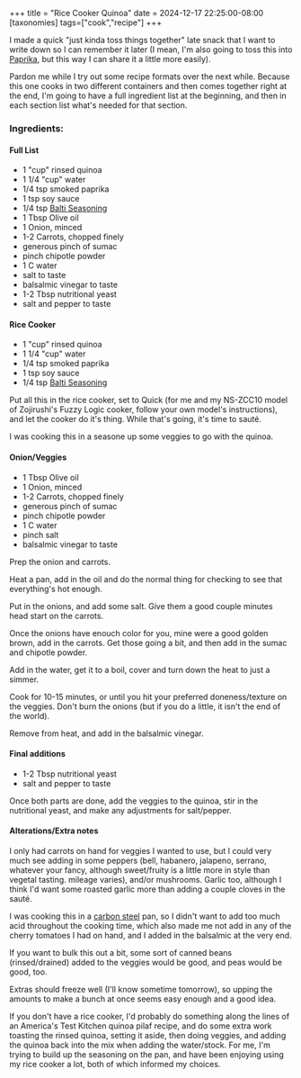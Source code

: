 +++
title = "Rice Cooker Quinoa"
date = 2024-12-17 22:25:00-08:00
[taxonomies]
tags=["cook","recipe"]
+++

I made a quick "just kinda toss things together" late snack that I want to write down so I can remember it later (I mean, I'm also going to toss this into [Paprika](https://www.paprikaapp.com/), but this way I can share it a little more easily). 

Pardon me while I try out some recipe formats over the next while. Because this one cooks in two different containers and then comes together right at the end, I'm going to have a full ingredient list at the beginning, and then in each section list what's needed for that section.

### Ingredients:
#### Full List
* 1 "cup" rinsed quinoa
* 1 1/4 "cup" water
* 1/4 tsp smoked paprika
* 1 tsp soy sauce
* 1/4 tsp [Balti Seasoning](https://www.penzeys.com/online-catalog/balti-seasoning/c-24/p-126/pd-s)
* 1 Tbsp Olive oil
* 1 Onion, minced
* 1-2 Carrots, chopped finely
* generous pinch of sumac
* pinch chipotle powder
* 1 C water
* salt to taste
* balsalmic vinegar to taste
* 1-2 Tbsp nutritional yeast
* salt and pepper to taste

#### Rice Cooker
* 1 "cup" rinsed quinoa
* 1 1/4 "cup" water
* 1/4 tsp smoked paprika
* 1 tsp soy sauce
* 1/4 tsp [Balti Seasoning](https://www.penzeys.com/online-catalog/balti-seasoning/c-24/p-126/pd-s)

Put all this in the rice cooker, set to Quick (for me and my NS-ZCC10 model of Zojirushi's Fuzzy Logic cooker, follow your own model's instructions), and let the cooker do it's thing. While that's going, it's time to sauté.

I was cooking this in a seasone up some veggies to go with the quinoa.

#### Onion/Veggies
* 1 Tbsp Olive oil
* 1 Onion, minced
* 1-2 Carrots, chopped finely
* generous pinch of sumac
* pinch chipotle powder
* 1 C water
* pinch salt
* balsalmic vinegar to taste

Prep the onion and carrots. 

Heat a pan, add in the oil and do the normal thing for checking to see that everything's hot enough. 

Put in the onions, and add some salt. Give them a good couple minutes head start on the carrots. 

Once the onions have enouch color for you, mine were a good golden brown, add in the carrots. Get those going a bit, and then add in the sumac and chipotle powder. 

Add in the water, get it to a boil, cover and turn down the heat to just a simmer. 

Cook for 10-15 minutes, or until you hit your preferred doneness/texture on the veggies. Don't burn the onions (but if you do a little, it isn't the end of the world). 

Remove from heat, and add in the balsalmic vinegar.

#### Final additions
* 1-2 Tbsp nutritional yeast
* salt and pepper to taste

Once both parts are done, add the veggies to the quinoa, stir in the nutritional yeast, and make any adjustments for salt/pepper. 

#### Alterations/Extra notes
I only had carrots on hand for veggies I wanted to use, but I could very much see adding in some peppers (bell, habanero, jalapeno, serrano, whatever your fancy, although sweet/fruity is a little more in style than vegetal tasting. mileage varies), and/or mushrooms. Garlic too, although I think I'd want some roasted garlic more than adding a couple cloves in the sauté.

I was cooking this in a [carbon steel](https://www.stratacookware.com/product-page/10-strata-carbon-steel-clad-frying-pan) pan, so I didn't want to add too much acid throughout the cooking time, which also made me not add in any of the cherry tomatoes I had on hand, and I added in the balsalmic at the very end. 

If you want to bulk this out a bit, some sort of canned beans (rinsed/drained) added to the veggies would be good, and peas would be good, too. 

Extras should freeze well (I'll know sometime tomorrow), so upping the amounts to make a bunch at once seems easy enough and a good idea.

If you don't have a rice cooker, I'd probably do something along the lines of an America's Test Kitchen quinoa pilaf recipe, and do some extra work toasting the rinsed quinoa, setting it aside, then doing veggies, and adding the quinoa back into the mix when adding the water/stock. For me, I'm trying to build up the seasoning on the pan, and have been enjoying using my rice cooker a lot, both of which informed my choices.